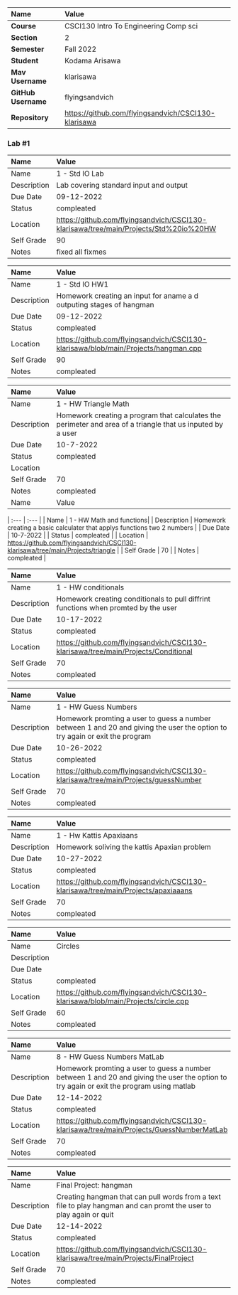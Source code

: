 
| Name | Value |
|:---|:---|
| **Course** | CSCI130 Intro To Engineering Comp sci |
| **Section** | 2 |
| **Semester** | Fall 2022 |
| **Student** | Kodama Arisawa|
| **Mav Username**            | klarisawa |
| **GitHub Username**         | flyingsandvich |
| **Repository**          | https://github.com/flyingsandvich/CSCI130-klarisawa |

### Lab #1

| Name | Value |
| :--- | :--- |
| Name | 1 - Std IO Lab |
| Description | Lab covering standard input and output |
| Due Date | 09-12-2022 |
| Status | compleated |
| Location | https://github.com/flyingsandvich/CSCI130-klarisawa/tree/main/Projects/Std%20io%20HW |
| Self Grade | 90 |
| Notes | fixed all fixmes |

| Name | Value |
| :--- | :--- |
| Name | 1 - Std IO HW1 |
| Description | Homework creating an input for aname a d outputing stages of hangman |
| Due Date | 09-12-2022 |
| Status | compleated |
| Location | https://github.com/flyingsandvich/CSCI130-klarisawa/blob/main/Projects/hangman.cpp |
| Self Grade | 90 |
| Notes | compleated |

| Name | Value |
| :--- | :--- |
| Name | 1 - HW Triangle Math|
| Description | Homework creating a program that calculates the perimeter and area of a triangle that us inputed by a user |
| Due Date | 10-7-2022 |
| Status | compleated |
| Location |  |
| Self Grade | 70 |
| Notes | compleated |
| Name | Value |

| :--- | :--- |
| Name | 1 - HW Math and functions|
| Description | Homework creating a basic calculater that applys functions two 2 numbers |
| Due Date | 10-7-2022 |
| Status | compleated |
| Location | https://github.com/flyingsandvich/CSCI130-klarisawa/tree/main/Projects/triangle |
| Self Grade | 70 |
| Notes | compleated |

| Name | Value |
| :--- | :--- |
| Name | 1 - HW conditionals|
| Description | Homework creating conditionals to pull diffrint functions when promted by the user|
| Due Date | 10-17-2022 |
| Status | compleated |
| Location | https://github.com/flyingsandvich/CSCI130-klarisawa/tree/main/Projects/Conditional |
| Self Grade | 70 |
| Notes | compleated |

| Name | Value |
| :--- | :--- |
| Name | 1 - HW Guess Numbers|
| Description | Homework promting a user to guess a number between 1 and 20 and giving the user the option to try again or exit the program|
| Due Date | 10-26-2022 |
| Status | compleated |
| Location | https://github.com/flyingsandvich/CSCI130-klarisawa/tree/main/Projects/guessNumber |
| Self Grade | 70 |
| Notes | compleated |

| Name | Value |
| :--- | :--- |
| Name | 1 - Hw Kattis Apaxiaans|
| Description | Homework soliving the kattis Apaxian problem|
| Due Date | 10-27-2022 |
| Status | compleated |
| Location | https://github.com/flyingsandvich/CSCI130-klarisawa/tree/main/Projects/apaxiaaans |
| Self Grade | 70 |
| Notes | compleated |

| Name | Value |
| :--- | :--- |
| Name | Circles|
| Description | |
| Due Date |  |
| Status | compleated |
| Location | https://github.com/flyingsandvich/CSCI130-klarisawa/blob/main/Projects/circle.cpp |
| Self Grade | 60 |
| Notes | compleated |

| Name | Value |
| :--- | :--- |
| Name | 8 - HW Guess Numbers MatLab|
| Description | Homework promting a user to guess a number between 1 and 20 and giving the user the option to try again or exit the program using matlab|
| Due Date | 12-14-2022 |
| Status | compleated |
| Location | https://github.com/flyingsandvich/CSCI130-klarisawa/tree/main/Projects/GuessNumberMatLab |
| Self Grade | 70 |
| Notes | compleated |

| Name | Value |
| :--- | :--- |
| Name | Final Project: hangman|
| Description | Creating hangman that can pull words from a text file to play hangman and can promt the user to play again or quit|
| Due Date | 12-14-2022 |
| Status | compleated |
| Location | https://github.com/flyingsandvich/CSCI130-klarisawa/tree/main/Projects/FinalProject |
| Self Grade | 70 |
| Notes | compleated |



